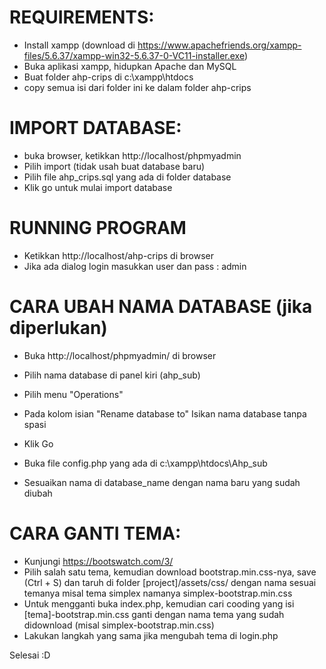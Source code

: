 # REQUIREMENTS:
- Install xampp (download di https://www.apachefriends.org/xampp-files/5.6.37/xampp-win32-5.6.37-0-VC11-installer.exe)
- Buka aplikasi xampp, hidupkan Apache dan MySQL
- Buat folder ahp-crips di c:\xampp\htdocs
- copy semua isi dari folder ini ke dalam folder ahp-crips

# IMPORT DATABASE:
- buka browser, ketikkan http://localhost/phpmyadmin
- Pilih import (tidak usah buat database baru)
- Pilih file ahp_crips.sql yang ada di folder database
- Klik go untuk mulai import database

# RUNNING PROGRAM
- Ketikkan http://localhost/ahp-crips di browser
- Jika ada dialog login masukkan user dan pass : admin

# CARA UBAH NAMA DATABASE (jika diperlukan)
- Buka http://localhost/phpmyadmin/ di browser
- Pilih nama database di panel kiri (ahp_sub)
- Pilih menu "Operations"
- Pada kolom isian "Rename database to" Isikan nama database tanpa spasi
- Klik Go

- Buka file config.php yang ada di c:\xampp\htdocs\Ahp_sub
- Sesuaikan nama di database_name dengan nama baru yang sudah diubah

# CARA GANTI TEMA:
- Kunjungi https://bootswatch.com/3/
- Pilih salah satu tema, kemudian download bootstrap.min.css-nya, save (Ctrl + S) dan taruh di folder [project]/assets/css/ dengan nama sesuai temanya misal tema simplex namanya simplex-bootstrap.min.css
- Untuk mengganti buka index.php, kemudian cari cooding yang isi [tema]-bootstrap.min.css ganti dengan nama tema yang sudah didownload (misal simplex-bootstrap.min.css)
- Lakukan langkah yang sama jika mengubah tema di login.php

Selesai :D

